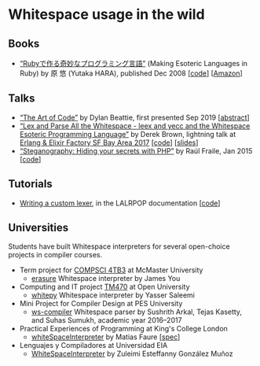 # Whitespace usage in the wild

## Books

- [“Rubyで作る奇妙なプログラミング言語”](https://esolang-book.route477.net/)
  (Making Esoteric Languages in Ruby) by 原 悠 (Yutaka HARA),
  published Dec 2008
  [[code](https://github.com/yhara/esolang-book-sources)]
  [[Amazon](https://www.amazon.com/dp/4839927847)]

## Talks

- [“The Art of Code”](https://www.youtube.com/watch?v=6avJHaC3C2U)
  by Dylan Beattie, first presented Sep 2019
  [[abstract](https://dylanbeattie.net/talks/the-art-of-code.html)]
- [“Lex and Parse All the Whitespace - leex and yecc and the Whitespace Esoteric
  Programming Language”](https://www.youtube.com/watch?v=SGw_MACpYZM&list=LLC2ow-YjQdKuWy9M2pardeg&index=1)
  by Derek Brown, lightning talk at
  [Erlang & Elixir Factory SF Bay Area 2017](https://web.archive.org/web/20170720060809/http://www.erlang-factory.com/sfbay2017/)
  [[code](https://github.com/derek121/mrwhite)]
  [[slides](https://github.com/derek121/mrwhite/blob/master/priv/mrwhite.pdf)]
- [“Steganography: Hiding your secrets with PHP”](https://www.slideshare.net/raulfraile/steganography-hiding-your-secrets-with-php)
  by Raúl Fraile, Jan 2015
  [[code](https://github.com/raulfraile/steganography_talk)]

## Tutorials

- [Writing a custom lexer](https://lalrpop.github.io/lalrpop/lexer_tutorial/003_writing_custom_lexer.html),
  in the LALRPOP documentation
  [[code](https://github.com/lalrpop/lalrpop/tree/master/doc/whitespace)]

## Universities

Students have built Whitespace interpreters for several open-choice projects in
compiler courses.

- Term project for [COMPSCI 4TB3](https://www.cas.mcmaster.ca/~cs4tb3/outline.html)
  at McMaster University
  - [erasure](https://github.com/jmesyou/erasure)
    Whitespace interpreter by James You
- Computing and IT project [TM470](https://css2.open.ac.uk/outis/descs/courses/TM470.htm)
  at Open University
  - [whitepy](https://github.com/yasn77/whitepy)
    Whitespace interpreter by Yasser Saleemi
- Mini Project for Compiler Design at PES University
  - [ws-compiler](https://gitlab.com/tejaskasetty/ws-compiler)
    Whitespace parser by Sushrith Arkal, Tejas Kasetty, and Suhas Sumukh,
    academic year 2016–2017
- Practical Experiences of Programming at King's College London
  - [whiteSpaceInterpreter](https://github.com/faurehu/whiteSpaceInterpreter)
    by Matias Faure
    [[spec](https://github.com/faurehu/whiteSpaceInterpreter/blob/master/Whitespace.pdf)]
- Lenguajes y Compiladores at Universidad EIA
  - [WhiteSpaceInterpreter](https://github.com/EIA-University/WhiteSpaceInterpreter)
    by Zuleimi Esteffanny González Muñoz
